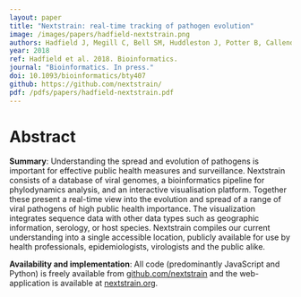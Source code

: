 ```yaml
---
layout: paper
title: "Nextstrain: real-time tracking of pathogen evolution"
image: /images/papers/hadfield-nextstrain.png
authors: Hadfield J, Megill C, Bell SM, Huddleston J, Potter B, Callender C, Sagulenko P, Bedford T, Neher RA.
year: 2018
ref: Hadfield et al. 2018. Bioinformatics.
journal: "Bioinformatics. In press."
doi: 10.1093/bioinformatics/bty407
github: https://github.com/nextstrain/
pdf: /pdfs/papers/hadfield-nextstrain.pdf
---
```


# Abstract

**Summary**: Understanding the spread and evolution of pathogens is important for effective public health measures and surveillance. Nextstrain consists of a database of viral genomes, a bioinformatics pipeline for phylodynamics analysis, and an interactive visualisation platform. Together these present a real-time view into the evolution and spread of a range of viral pathogens of high public health importance. The visualization integrates sequence data with other data types such as geographic information, serology, or host species. Nextstrain compiles our current understanding into a single accessible location, publicly available for use by health professionals, epidemiologists, virologists and the public alike.

**Availability and implementation**: All code (predominantly JavaScript and Python) is freely available from [github.com/nextstrain](http://github.com/nextstrain) and the web-application is available at [nextstrain.org](http://nextstrain.org).
